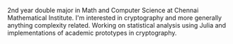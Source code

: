 2nd year double major in Math and Computer Science at Chennai Mathematical Institute. I'm interested in cryptography and more generally anything complexity related. Working on statistical analysis using Julia and implementations of academic prototypes in cryptography.
<!---
matcauthon49/matcauthon49 is a ✨ special ✨ repository because its `README.md` (this file) appears on your GitHub profile.
You can click the Preview link to take a look at your changes.
--->
